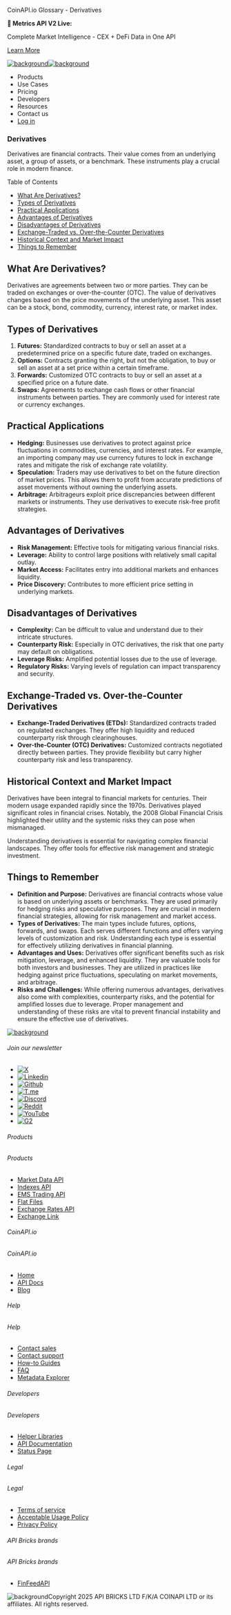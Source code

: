 CoinAPI.io Glossary - Derivatives

**🚀 Metrics API V2 Live:**

Complete Market Intelligence - CEX + DeFi Data in One API

[Learn More](https://www.coinapi.io/blog/metrics-api-v2-trading-volume-analysis-and-on-chain-metrics)

[![background](https://cdn.sanity.io/images/o65xz72l/production/268144c90959611dea3e360f81e4549c3cd03fd0-142x34.svg)![background](https://cdn.sanity.io/images/o65xz72l/production/e0ca0c29b08cb53631d77de4a84246da316d55d2-142x34.svg)](/)

* Products
* Use Cases
* Pricing
* Developers
* Resources
* Contact us
* [Log in](https://console.coinapi.io/)

### Derivatives

Derivatives are financial contracts. Their value comes from an underlying asset, a group of assets, or a benchmark. These instruments play a crucial role in modern finance.

Table of Contents

* [What Are Derivatives?](#link-6a0dc5a43769)
* [Types of Derivatives](#link-e0d0d17d5058)
* [Practical Applications](#link-8e0ed8c80354)
* [Advantages of Derivatives](#link-896a425386e1)
* [Disadvantages of Derivatives](#link-e15a9960eb2c)
* [Exchange-Traded vs. Over-the-Counter Derivatives](#link-d47e1e0d5754)
* [Historical Context and Market Impact](#link-f456a094667c)
* [Things to Remember](#link-9b5d7730a77b)

What Are Derivatives?
---------------------

Derivatives are agreements between two or more parties. They can be traded on exchanges or over-the-counter (OTC). The value of derivatives changes based on the price movements of the underlying asset. This asset can be a stock, bond, commodity, currency, interest rate, or market index.

Types of Derivatives
--------------------

1. **Futures:** Standardized contracts to buy or sell an asset at a predetermined price on a specific future date, traded on exchanges.
2. **Options:** Contracts granting the right, but not the obligation, to buy or sell an asset at a set price within a certain timeframe.
3. **Forwards:** Customized OTC contracts to buy or sell an asset at a specified price on a future date.
4. **Swaps:** Agreements to exchange cash flows or other financial instruments between parties. They are commonly used for interest rate or currency exchanges.

Practical Applications
----------------------

* **Hedging:** Businesses use derivatives to protect against price fluctuations in commodities, currencies, and interest rates. For example, an importing company may use currency futures to lock in exchange rates and mitigate the risk of exchange rate volatility.
* **Speculation:** Traders may use derivatives to bet on the future direction of market prices. This allows them to profit from accurate predictions of asset movements without owning the underlying assets.
* **Arbitrage:** Arbitrageurs exploit price discrepancies between different markets or instruments. They use derivatives to execute risk-free profit strategies.

Advantages of Derivatives
-------------------------

* **Risk Management:** Effective tools for mitigating various financial risks.
* **Leverage:** Ability to control large positions with relatively small capital outlay.
* **Market Access:** Facilitates entry into additional markets and enhances liquidity.
* **Price Discovery:** Contributes to more efficient price setting in underlying markets.

Disadvantages of Derivatives
----------------------------

* **Complexity:** Can be difficult to value and understand due to their intricate structures.
* **Counterparty Risk:** Especially in OTC derivatives, the risk that one party may default on obligations.
* **Leverage Risks:** Amplified potential losses due to the use of leverage.
* **Regulatory Risks:** Varying levels of regulation can impact transparency and security.

Exchange-Traded vs. Over-the-Counter Derivatives
------------------------------------------------

* **Exchange-Traded Derivatives (ETDs):** Standardized contracts traded on regulated exchanges. They offer high liquidity and reduced counterparty risk through clearinghouses.
* **Over-the-Counter (OTC) Derivatives:** Customized contracts negotiated directly between parties. They provide flexibility but carry higher counterparty risk and less transparency.

Historical Context and Market Impact
------------------------------------

Derivatives have been integral to financial markets for centuries. Their modern usage expanded rapidly since the 1970s. Derivatives played significant roles in financial crises. Notably, the 2008 Global Financial Crisis highlighted their utility and the systemic risks they can pose when mismanaged.

Understanding derivatives is essential for navigating complex financial landscapes. They offer tools for effective risk management and strategic investment.

Things to Remember
------------------

* **Definition and Purpose:** Derivatives are financial contracts whose value is based on underlying assets or benchmarks. They are used primarily for hedging risks and speculative purposes. They are crucial in modern financial strategies, allowing for risk management and market access.
* **Types of Derivatives:** The main types include futures, options, forwards, and swaps. Each serves different functions and offers varying levels of customization and risk. Understanding each type is essential for effectively utilizing derivatives in financial planning.
* **Advantages and Uses:** Derivatives offer significant benefits such as risk mitigation, leverage, and enhanced liquidity. They are valuable tools for both investors and businesses. They are utilized in practices like hedging against price fluctuations, speculating on market movements, and arbitrage.
* **Risks and Challenges:** While offering numerous advantages, derivatives also come with complexities, counterparty risks, and the potential for amplified losses due to leverage. Proper management and understanding of these risks are vital to prevent financial instability and ensure the effective use of derivatives.

[![background](https://cdn.sanity.io/images/o65xz72l/production/99475f0760777c30125556b2707e1e8f77f2fba0-179x42.svg)](/)

###### Join our newsletter

* [![X](https://cdn.sanity.io/images/o65xz72l/production/89a93ecdd3eaa62f0d2bad091ff6d92a31e9c372-28x28.svg)](https://twitter.com/realcoinapi "X")
* [![Linkedin](https://cdn.sanity.io/images/o65xz72l/production/be666e8656abe83e43c1db9a3ab76d44b9af5cb5-28x28.svg)](https://www.linkedin.com/company/coinapi "Linkedin")
* [![Github](https://cdn.sanity.io/images/o65xz72l/production/80703d2d9baaef7e7f5471a54a720b9383a63aab-28x28.svg)](https://github.com/coinapi/coinapi-sdk "Github")
* [![T.me](https://cdn.sanity.io/images/o65xz72l/production/39be23a1db383ad12c3e9d4bebae9bc77bf59b8b-28x28.svg)](https://t.me/coinapiofficial "T.me")
* [![Discord](https://cdn.sanity.io/images/o65xz72l/production/9862f060f9b89536f18d4e8770a11bfb00c3e3fd-30x28.svg)](https://discord.gg/vgJbjjsVaC "Discord")
* [![Reddit](https://cdn.sanity.io/images/o65xz72l/production/d02e41d1eab87d289f2bc6a390bcd0c7def1b7ac-30x28.svg)](https://www.reddit.com/r/CoinAPI/ "Reddit")
* [![YouTube](https://cdn.sanity.io/images/o65xz72l/production/535425f0f99df8b6173d663721f8941430d637b2-28x28.svg)](https://www.youtube.com/@CoinAPI_Official "YouTube")
* [![G2](/_next/image?url=https%3A%2F%2Fcdn.sanity.io%2Fimages%2Fo65xz72l%2Fproduction%2F4b1d455c2cab4bf625e7cc96a1b74695c0b3c4bc-28x28.png&w=64&q=75)](https://www.g2.com/products/coinapi/reviews "G2")

###### Products

###### Products

* [Market Data API](/products/market-data-api)
* [Indexes API](/products/indexes-api)
* [EMS Trading API](/products/ems-api)
* [Flat Files](/products/flat-files)
* [Exchange Rates API](/products/exchange-rates-api)
* [Exchange Link](https://www.coinapi.io/products/exchange-link)

###### CoinAPI.io

###### CoinAPI.io

* [Home](https://www.coinapi.io/)
* [API Docs](https://docs.coinapi.io/?_gl=1*jgom05*_gcl_au*NTIxNjU3NzExLjE3MzU1OTM0MTE.*_ga*OTI3MDg0NzQ2LjE3MzU1OTM0MDk.*_ga_063767QGZW*MTczODA3Mzc5MC43My4wLjE3MzgwNzM3OTAuNjAuMC4w*_ga_EXCQW96F7R*MTczODA3Mzc5MC4xMjEuMC4xNzM4MDczNzkwLjAuMC4w)
* [Blog](https://www.coinapi.io/blog)

###### Help

###### Help

* [Contact sales](/contact-us)
* [Contact support](https://console.coinapi.io/?link=/support-tickets)
* [How-to Guides](https://docs.coinapi.io/market-data/how-to-guides/?_gl=1*16m3ndl*_gcl_au*NTIxNjU3NzExLjE3MzU1OTM0MTE.*_ga*OTI3MDg0NzQ2LjE3MzU1OTM0MDk.*_ga_063767QGZW*MTczODA3Mzc5MC43My4wLjE3MzgwNzM3OTAuNjAuMC4w*_ga_EXCQW96F7R*MTczODA3Mzc5MC4xMjEuMC4xNzM4MDczNzkwLjAuMC4w)
* [FAQ](https://docs.coinapi.io/general/faq/?_gl=1*dfjpiw*_gcl_au*NTIxNjU3NzExLjE3MzU1OTM0MTE.*_ga*OTI3MDg0NzQ2LjE3MzU1OTM0MDk.*_ga_063767QGZW*MTczODA3Mzc5MC43My4wLjE3MzgwNzM3OTAuNjAuMC4w*_ga_EXCQW96F7R*MTczODA3Mzc5MC4xMjEuMC4xNzM4MDczNzkwLjAuMC4w)
* [Metadata Explorer](https://docs.coinapi.io/market-data/metadata-tables/introduction)

###### Developers

###### Developers

* [Helper Libraries](https://github.com/api-bricks/api-bricks-sdk/)
* [API Documentation](https://docs.coinapi.io/?_gl=1*iuavdb*_gcl_au*NTIxNjU3NzExLjE3MzU1OTM0MTE.*_ga*OTI3MDg0NzQ2LjE3MzU1OTM0MDk.*_ga_063767QGZW*MTczODA3Mzc5MC43My4wLjE3MzgwNzM3OTAuNjAuMC4w*_ga_EXCQW96F7R*MTczODA3Mzc5MC4xMjEuMC4xNzM4MDczNzkwLjAuMC4w)
* [Status Page](https://status.coinapi.io/?_gl=1*1ww1bbe*_gcl_au*NTIxNjU3NzExLjE3MzU1OTM0MTE.*_ga*OTI3MDg0NzQ2LjE3MzU1OTM0MDk.*_ga_063767QGZW*MTczODA3Mzc5MC43My4wLjE3MzgwNzM3OTAuNjAuMC4w*_ga_EXCQW96F7R*MTczODA3Mzc5MC4xMjEuMC4xNzM4MDczNzkwLjAuMC4w)

###### Legal

###### Legal

* [Terms of service](/legal#terms)
* [Acceptable Usage Policy](/legal#aup)
* [Privacy Policy](/legal#policy)

###### API Bricks brands

###### API Bricks brands

* [FinFeedAPI](https://finfeedapi.com/?utm_source=coinapi.io&utm_medium=referral&utm_campaign=footer)

![background](https://cdn.sanity.io/images/o65xz72l/production/5f005fa1cc9dc85c59ae054bb4a4838566b65c4e-25x26.svg)Copyright 2025 API BRICKS LTD F/K/A COINAPI LTD or its affiliates. All rights reserved.